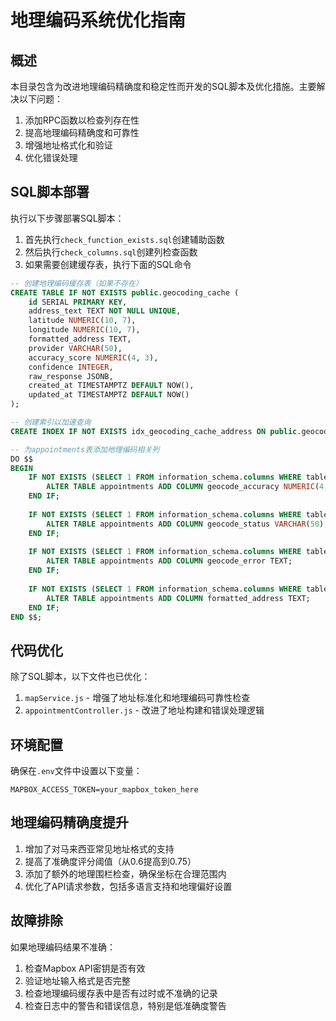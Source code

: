 # 地理编码系统优化指南

## 概述

本目录包含为改进地理编码精确度和稳定性而开发的SQL脚本及优化措施。主要解决以下问题：

1. 添加RPC函数以检查列存在性
2. 提高地理编码精确度和可靠性
3. 增强地址格式化和验证
4. 优化错误处理

## SQL脚本部署

执行以下步骤部署SQL脚本：

1. 首先执行`check_function_exists.sql`创建辅助函数
2. 然后执行`check_columns.sql`创建列检查函数
3. 如果需要创建缓存表，执行下面的SQL命令

```sql
-- 创建地理编码缓存表（如果不存在）
CREATE TABLE IF NOT EXISTS public.geocoding_cache (
    id SERIAL PRIMARY KEY,
    address_text TEXT NOT NULL UNIQUE,
    latitude NUMERIC(10, 7),
    longitude NUMERIC(10, 7),
    formatted_address TEXT,
    provider VARCHAR(50),
    accuracy_score NUMERIC(4, 3),
    confidence INTEGER,
    raw_response JSONB,
    created_at TIMESTAMPTZ DEFAULT NOW(),
    updated_at TIMESTAMPTZ DEFAULT NOW()
);

-- 创建索引以加速查询
CREATE INDEX IF NOT EXISTS idx_geocoding_cache_address ON public.geocoding_cache (address_text);

-- 为appointments表添加地理编码相关列
DO $$
BEGIN
    IF NOT EXISTS (SELECT 1 FROM information_schema.columns WHERE table_name = 'appointments' AND column_name = 'geocode_accuracy') THEN
        ALTER TABLE appointments ADD COLUMN geocode_accuracy NUMERIC(4,3);
    END IF;
    
    IF NOT EXISTS (SELECT 1 FROM information_schema.columns WHERE table_name = 'appointments' AND column_name = 'geocode_status') THEN
        ALTER TABLE appointments ADD COLUMN geocode_status VARCHAR(50);
    END IF;
    
    IF NOT EXISTS (SELECT 1 FROM information_schema.columns WHERE table_name = 'appointments' AND column_name = 'geocode_error') THEN
        ALTER TABLE appointments ADD COLUMN geocode_error TEXT;
    END IF;
    
    IF NOT EXISTS (SELECT 1 FROM information_schema.columns WHERE table_name = 'appointments' AND column_name = 'formatted_address') THEN
        ALTER TABLE appointments ADD COLUMN formatted_address TEXT;
    END IF;
END $$;
```

## 代码优化

除了SQL脚本，以下文件也已优化：

1. `mapService.js` - 增强了地址标准化和地理编码可靠性检查
2. `appointmentController.js` - 改进了地址构建和错误处理逻辑

## 环境配置

确保在`.env`文件中设置以下变量：

```
MAPBOX_ACCESS_TOKEN=your_mapbox_token_here
```

## 地理编码精确度提升

1. 增加了对马来西亚常见地址格式的支持
2. 提高了准确度评分阈值（从0.6提高到0.75）
3. 添加了额外的地理围栏检查，确保坐标在合理范围内
4. 优化了API请求参数，包括多语言支持和地理偏好设置

## 故障排除

如果地理编码结果不准确：

1. 检查Mapbox API密钥是否有效
2. 验证地址输入格式是否完整
3. 检查地理编码缓存表中是否有过时或不准确的记录
4. 检查日志中的警告和错误信息，特别是低准确度警告 